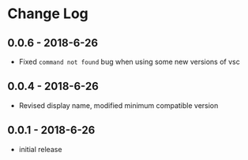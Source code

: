 # Change Log

## 0.0.6 - 2018-6-26

- Fixed `command not found` bug when using some new versions of vsc

## 0.0.4 - 2018-6-26
- Revised display name, modified minimum compatible version

## 0.0.1 - 2018-6-26
- initial release
